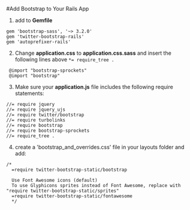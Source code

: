 #Add Bootstrap to Your Rails App

1)  add to **Gemfile**

```
gem 'bootstrap-sass', '~> 3.2.0'
gem 'twitter-bootstrap-rails'
gem 'autoprefixer-rails'
```

2)  Change **application.css** to **application.css.sass** and insert the following lines above `*= require_tree .`

```
 @import "bootstrap-sprockets"
 @import "bootstrap"
```


3)  Make sure your **application.js** file includes the following require statements:

```
//= require jquery
//= require jquery_ujs
//= require twitter/bootstrap
//= require turbolinks
//= require bootstrap
//= require bootstrap-sprockets
//= require_tree .
```

4) create a 'bootstrap_and_overrides.css' file in your layouts folder and add:

```
/*
  =require twitter-bootstrap-static/bootstrap

  Use Font Awesome icons (default)
  To use Glyphicons sprites instead of Font Awesome, replace with "require twitter-bootstrap-static/sprites"
  =require twitter-bootstrap-static/fontawesome
  */
```

